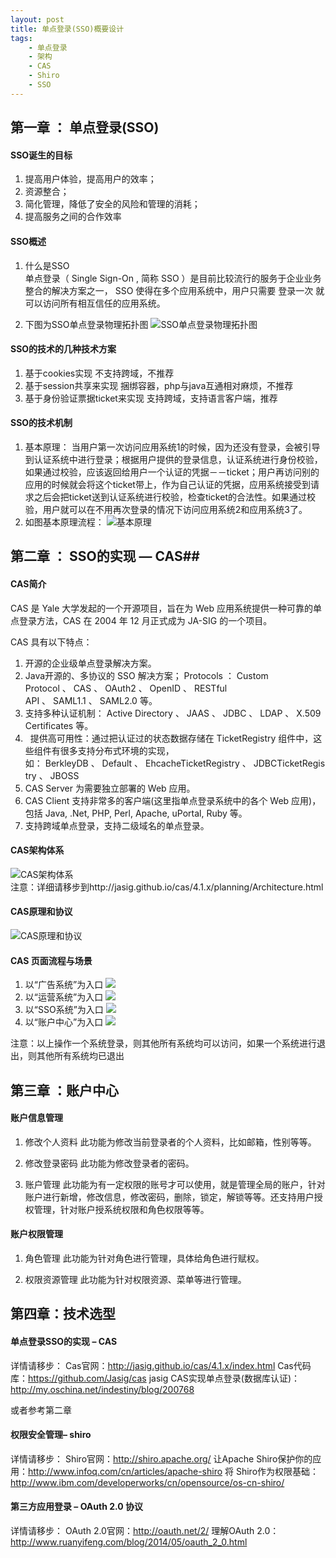 ```yaml
---
layout: post
title: 单点登录(SSO)概要设计
tags:
    - 单点登录
    - 架构
    - CAS
    - Shiro
    - SSO
---
```



## 第一章	： 单点登录(SSO) ##


#### SSO诞生的目标 ####
1.	提高用户体验，提高用户的效率；
2.	资源整合；
3.	简化管理，降低了安全的风险和管理的消耗；
4.	提高服务之间的合作效率


#### SSO概述 ####
1.	什么是SSO	
	单点登录（ Single Sign-On , 简称 SSO ）是目前比较流行的服务于企业业务整合的解决方案之一， SSO 使得在多个应用系统中，用户只需要 登录一次 就可以访问所有相互信任的应用系统。

2.	下图为SSO单点登录物理拓扑图	
![SSO单点登录物理拓扑图](http://cdn.jasonsoso.com//2016/sso1.png  "SSO单点登录物理拓扑图")


#### SSO的技术的几种技术方案 ####
1.	基于cookies实现
	不支持跨域，不推荐
2. 	基于session共享来实现
	捆绑容器，php与java互通相对麻烦，不推荐
3. 	基于身份验证票据ticket来实现
	支持跨域，支持语言客户端，推荐


#### SSO的技术机制 ####

1. 	基本原理：
	当用户第一次访问应用系统1的时候，因为还没有登录，会被引导到认证系统中进行登录；根据用户提供的登录信息，认证系统进行身份校验，如果通过校验，应该返回给用户一个认证的凭据－－ticket；用户再访问别的应用的时候就会将这个ticket带上，作为自己认证的凭据，应用系统接受到请求之后会把ticket送到认证系统进行校验，检查ticket的合法性。如果通过校验，用户就可以在不用再次登录的情况下访问应用系统2和应用系统3了。
2. 	如图基本原理流程：
	![基本原理](http://cdn.jasonsoso.com//2016/sso2.png  "基本原理")





## 第二章 ： SSO的实现 –– CAS##


####  CAS简介 ####
CAS 是 Yale 大学发起的一个开源项目，旨在为 Web 应用系统提供一种可靠的单点登录方法，CAS 在 2004 年 12 月正式成为 JA-SIG 的一个项目。

CAS 具有以下特点：

1. 	开源的企业级单点登录解决方案。	
2. 	Java开源的、多协议的 SSO 解决方案； Protocols ： Custom Protocol 、 CAS 、 OAuth2 、 OpenID 、 RESTful API 、 SAML1.1 、 SAML2.0 等。
3. 	支持多种认证机制： Active Directory 、 JAAS 、 JDBC 、 LDAP 、 X.509 Certificates 等。
4.  	提供高可用性：通过把认证过的状态数据存储在 TicketRegistry 组件中，这些组件有很多支持分布式环境的实现，如： BerkleyDB 、 Default 、 EhcacheTicketRegistry 、 JDBCTicketRegistry 、 JBOSS 
5. 	CAS Server 为需要独立部署的 Web 应用。
6. 	CAS Client 支持非常多的客户端(这里指单点登录系统中的各个 Web 应用)，包括 Java, .Net, PHP, Perl, Apache, uPortal, Ruby 等。
7. 	支持跨域单点登录，支持二级域名的单点登录。


####  CAS架构体系 ####

![CAS架构体系](http://cdn.jasonsoso.com//2016/sso3.png  "CAS架构体系")	
	注意：详细请移步到http://jasig.github.io/cas/4.1.x/planning/Architecture.html


####  CAS原理和协议 ####

![CAS原理和协议](http://cdn.jasonsoso.com//2016/sso4.png  "CAS原理和协议")


####  CAS 页面流程与场景 ####


1. 	以“广告系统”为入口
	![](http://cdn.jasonsoso.com//2016/sso5.png) 
2. 	以“运营系统”为入口
	![](http://cdn.jasonsoso.com//2016/sso6.png)
3.	以“SSO系统”为入口
	![](http://cdn.jasonsoso.com//2016/sso7.png)
4.	以“账户中心”为入口
	![](http://cdn.jasonsoso.com//2016/sso8.png)

注意：以上操作一个系统登录，则其他所有系统均可以访问，如果一个系统进行退出，则其他所有系统均已退出



## 第三章	：账户中心 ##

#### 账户信息管理 ####

1.	修改个人资料
	此功能为修改当前登录者的个人资料，比如邮箱，性别等等。

2.	修改登录密码
	此功能为修改登录者的密码。

3.	账户管理
	此功能为有一定权限的账号才可以使用，就是管理全局的账户，针对账户进行新增，修改信息，修改密码，删除，锁定，解锁等等。还支持用户授权管理，针对账户授系统权限和角色权限等等。



#### 账户权限管理 ####

1. 	角色管理
	此功能为针对角色进行管理，具体给角色进行赋权。

2. 	权限资源管理
	此功能为针对权限资源、菜单等进行管理。




## 第四章：技术选型 ##

#### 单点登录SSO的实现 – CAS ####

详情请移步：
Cas官网：http://jasig.github.io/cas/4.1.x/index.html
Cas代码库：https://github.com/Jasig/cas
jasig CAS实现单点登录(数据库认证)：http://my.oschina.net/indestiny/blog/200768

或者参考第二章



#### 权限安全管理– shiro ####

详情请移步：
Shiro官网：http://shiro.apache.org/ 
让Apache Shiro保护你的应用：http://www.infoq.com/cn/articles/apache-shiro
将 Shiro作为权限基础：http://www.ibm.com/developerworks/cn/opensource/os-cn-shiro/


#### 第三方应用登录 – OAuth 2.0 协议 ####

详情请移步：
OAuth 2.0官网：http://oauth.net/2/	
理解OAuth 2.0：http://www.ruanyifeng.com/blog/2014/05/oauth_2_0.html







